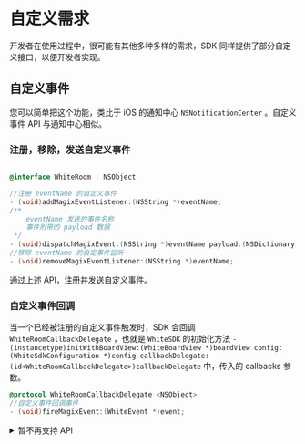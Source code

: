 # 自定义需求

开发者在使用过程中，很可能有其他多种多样的需求，SDK 同样提供了部分自定义接口，以便开发者实现。

## 自定义事件

您可以简单把这个功能，类比于 iOS 的通知中心 `NSNotificationCenter` 。自定义事件 API 与通知中心相似。

### 注册，移除，发送自定义事件

```Objective-C

@interface WhiteRoom : NSObject

//注册 eventName 的自定义事件
- (void)addMagixEventListener:(NSString *)eventName;
/**
    eventName 发送的事件名称
    事件附带的 payload 数据
 */
- (void)dispatchMagixEvent:(NSString *)eventName payload:(NSDictionary *)payload;
//移除 eventName 的自定事件监听
- (void)removeMagixEventListener:(NSString *)eventName;

```
通过上述 API，注册并发送自定义事件。

### 自定义事件回调

当一个已经被注册的自定义事件触发时，SDK 会回调 `WhiteRoomCallbackDelegate` ，也就是 `WhiteSDK` 的初始化方法 `- (instancetype)initWithBoardView:(WhiteBoardView *)boardView config:(WhiteSdkConfiguration *)config callbackDelegate:(id<WhiteRoomCallbackDelegate>)callbackDelegate` 中，传入的 callbacks 参数。

```Objective-C
@protocol WhiteRoomCallbackDelegate <NSObject>
//自定义事件回调事件
- (void)fireMagixEvent:(WhiteEvent *)event;
```

<details>
<summary>暂不再支持 API</summary>

## 外部设备输入 API

为了满足自行传入触碰事件的需求。这里提供以下方法，允许将触碰事件转换为 touch 事件。

注意事项：

1. 该 API 并不稳定，有特殊需求的用户，可以使用该系列 API，目前不保证向后兼容。
2. **调用该 API 前，需要讲白板设置为只读模式（WhiteRoom 的 `disableOperations:` 方法）**
3. 该 API 适用于画笔教具，无法用于选择教具；其他教具无法保证效果。


```Objective-C
//WhitePanEvent 有 x，y 属性。坐标原点为左上角（whiteboardView）与 iOS 方向一致。
- (void)externalDeviceEventDown:(WhitePanEvent *)event;
- (void)externalDeviceEventMove:(WhitePanEvent *)event;
- (void)externalDeviceEventUp:(WhitePanEvent *)event;
- (void)externalDeviceEventLeave:(WhitePanEvent *)event;
```

</details>